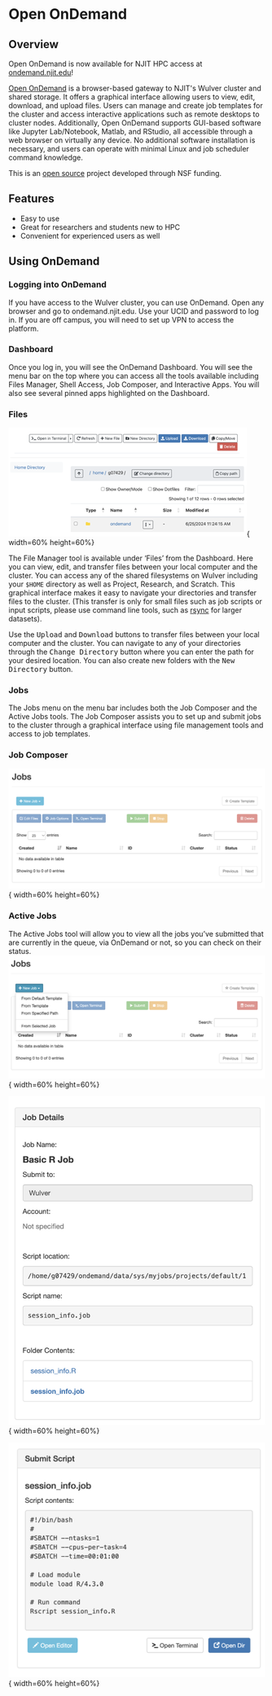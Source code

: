 # Open OnDemand

## Overview

Open OnDemand is now available for NJIT HPC access at [ondemand.njit.edu](https://ondemand.njit.edu)!




[Open OnDemand](https://openondemand.org/) is a browser-based gateway to NJIT's Wulver cluster and shared storage. It offers a graphical interface allowing users to view, edit, download, and upload files. Users can manage and create job templates for the cluster and access interactive applications such as remote desktops to cluster nodes. Additionally, Open OnDemand supports GUI-based software like Jupyter Lab/Notebook, Matlab, and RStudio, all accessible through a web browser on virtually any device. No additional software installation is necessary, and users can operate with minimal Linux and job scheduler command knowledge.


This is an [open source](https://openondemand.org/) project developed through NSF funding.

## Features

* Easy to use
* Great for researchers and students new to HPC
* Convenient for experienced users as well

## Using OnDemand


### Logging into OnDemand

If you have access to the Wulver cluster, you can use OnDemand. Open any browser and go to ondemand.njit.edu. Use your UCID and password to log in. If you are off campus, you will need to set up VPN to access the platform.


### Dashboard

Once you log in, you will see the OnDemand Dashboard. You will see the menu bar on the top where you can access all the tools available including Files Manager, Shell Access, Job Composer, and Interactive Apps. You will also see several pinned apps highlighted on the Dashboard.

### Files

![files.png](../assets/ondemand/files.png){ width=60% height=60%}

The File Manager tool is available under ‘Files’ from the Dashboard. Here you can view, edit, and transfer files between your local computer and the cluster. You can access any of the shared filesystems on Wulver including your `$HOME` directory as well as Project, Research, and Scratch. This graphical interface makes it easy to navigate your directories and transfer files to the cluster. (This transfer is only for small files such as job scripts or input scripts, please use command line tools, such as [rsync](https://linux.die.net/man/1/rsync) for larger datasets).

Use the <kbd>Upload</kbd> and <kbd>Download</kbd> buttons to transfer files between your local computer and the cluster. You can navigate to any of your directories through the <kbd>Change Directory</kbd> button where you can enter the path for your desired location. You can also create new folders with the <kbd>New Directory</kbd> button.

### Jobs

The Jobs menu on the menu bar includes both the Job Composer and the Active Jobs tools. The Job Composer assists you to set up and submit jobs to the cluster through a graphical interface using file management tools and access to job templates. 

### Job Composer

![jobs.png](../assets/ondemand/jobs.png){ width=60% height=60%}

### Active Jobs

The Active Jobs tool will allow you to view all the jobs you’ve submitted that are currently in the queue, via OnDemand or not, so you can check on their status.   
![job_submit1.png](../assets/ondemand/job_submit1.png){ width=60% height=60%}

![job_submit2.png](../assets/ondemand/job_submit2.png){ width=60% height=60%}

![job_submit3.png](../assets/ondemand/job_submit3.png){ width=60% height=60%}